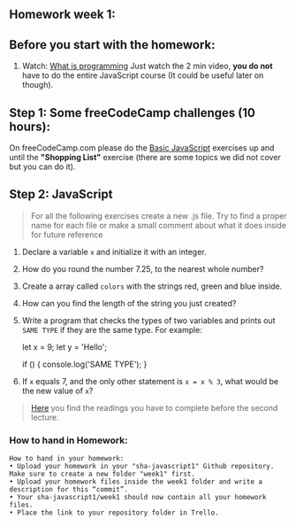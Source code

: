 ## Homework week 1:

## Before you start with the homework:

1. Watch: [What is programming](https://www.khanacademy.org/computing/computer-programming/programming/intro-to-programming/v/programming-intro) Just watch the 2 min video, __you do not__ have to do the entire JavaScript course (It could be useful later on though). 

## Step 1: **Some freeCodeCamp challenges (10 hours):**

On freeCodeCamp.com please do the [Basic JavaScript](https://www.freecodecamp.org/map) exercises up and until the __"Shopping List"__ exercise (there are some topics we did not cover but you can do it).

## Step 2: JavaScript

> For all the following exercises create a new .js file. Try to find a proper name for each file or make a small comment about what it does inside for future reference

1. Declare a variable `x` and initialize it with an integer.

2. How do you round the number 7.25, to the nearest whole number?

3. Create a array called `colors` with the strings red, green and blue inside.

4. How can you find the length of the string you just created?

5. Write a program that checks the types of two variables and prints out `SAME TYPE` if they are the same type. 
For example: 
    
    let x = 9;
    let y = 'Hello';

    if () {
      console.log('SAME TYPE');
    }


6. If `x` equals 7, and the only other statement is `x = x % 3`, what would be the new value of `x`?

>[Here](https://github.com/SocialHackersCodeSchool/JavaScript/tree/master/Week1/README.md) you find the readings you have to complete before the second lecture.

### How to hand in Homework:
```
How to hand in your homework:
• Upload your homework in your "sha-javascript1" Github repository. Make sure to create a new folder "week1" first. 
• Upload your homework files inside the week1 folder and write a description for this “commit”.
• Your sha-javascript1/week1 should now contain all your homework files.
• Place the link to your repository folder in Trello.
